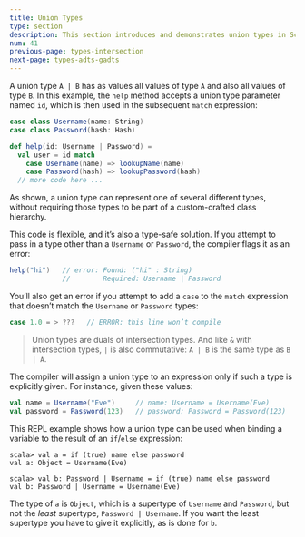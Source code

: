 ```yaml
---
title: Union Types
type: section
description: This section introduces and demonstrates union types in Scala 3.
num: 41
previous-page: types-intersection
next-page: types-adts-gadts
---
```



A union type `A | B` has as values all values of type `A` and also all values of type `B`. In this example, the `help` method accepts a union type parameter named `id`, which is then used in the subsequent `match` expression:

```scala
case class Username(name: String)
case class Password(hash: Hash)

def help(id: Username | Password) =
  val user = id match
    case Username(name) => lookupName(name)
    case Password(hash) => lookupPassword(hash)
  // more code here ...
```

As shown, a union type can represent one of several different types, without requiring those types to be part of a custom-crafted class hierarchy.

This code is flexible, and it’s also a type-safe solution. If you attempt to pass in a type other than a `Username` or `Password`, the compiler flags it as an error:

```scala
help("hi")   // error: Found: ("hi" : String)
             //        Required: Username | Password
```

You’ll also get an error if you attempt to add a `case` to the `match` expression that doesn’t match the `Username` or `Password` types:

```scala
case 1.0 = > ???   // ERROR: this line won’t compile
```

>Union types are duals of intersection types. And like `&` with intersection types, `|` is also commutative: `A | B` is the same type as `B | A`.

The compiler will assign a union type to an expression only if such a type is explicitly given. For instance, given these values:

```scala
val name = Username("Eve")     // name: Username = Username(Eve)
val password = Password(123)   // password: Password = Password(123)
```

This REPL example shows how a union type can be used when binding a variable to the result of an `if`/`else` expression:

````
scala> val a = if (true) name else password
val a: Object = Username(Eve)

scala> val b: Password | Username = if (true) name else password
val b: Password | Username = Username(Eve)
````

The type of `a` is `Object`, which is a supertype of `Username` and `Password`, but not the *least* supertype, `Password | Username`. If you want the least supertype you have to give it explicitly, as is done for `b`.



